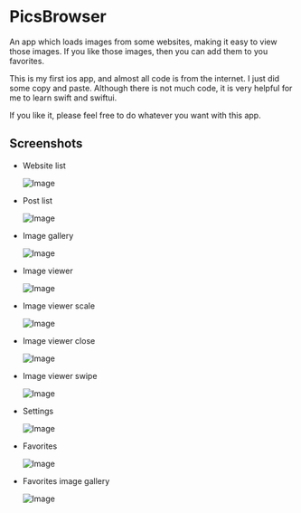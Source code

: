 # PicsBrowser

An app which loads images from some websites, making it easy to view those images. If you like those images, then you can add them to you favorites.

This is my first ios app, and almost all code is from the internet. I just did some copy and paste. Although there is not much code, it is very helpful for me to learn swift and swiftui.

If you like it, please feel free to do whatever you want with this app.

## Screenshots

- Website list

  ![Image](Screenshots/s1.jpg)


- Post list

  ![Image](Screenshots/s2.jpg)

- Image gallery

  ![Image](Screenshots/s3.jpg)

- Image viewer

  ![Image](Screenshots/s4.jpg)

- Image viewer scale

  ![Image](Screenshots/s5.jpg)

- Image viewer close

  ![Image](Screenshots/s6.jpg)

- Image viewer swipe

  ![Image](Screenshots/s7.jpg)

- Settings

  ![Image](Screenshots/s8.jpg)

- Favorites

  ![Image](Screenshots/s9.jpg)

- Favorites image gallery

  ![Image](Screenshots/s10.jpg)
